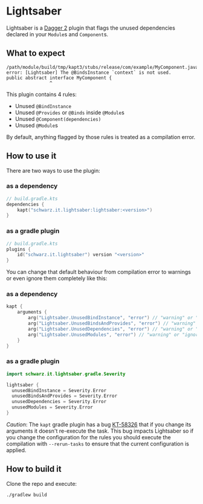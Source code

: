 # Lightsaber

Lightsaber is a [Dagger 2][dagger] plugin that flags the unused dependencies declared in your `Module`s and `Component`s.

## What to expect

```
/path/module/build/tmp/kapt3/stubs/release/com/example/MyComponent.java:6: error: [Lightsaber] The @BindsInstance `context` is not used.
public abstract interface MyComponent {
                ^
```

This plugin contains 4 rules:
- Unused `@BindInstance`
- Unused `@Provides` or `@Binds` inside `@Module`s
- Unused `@Component(dependencies)`
- Unused `@Module`s

By default, anything flagged by those rules is treated as a compilation error.


## How to use it

There are two ways to use the plugin:

### as a dependency
```kotlin
// build.gradle.kts
dependencies {
    kapt("schwarz.it.lightsaber:lightsaber:<version>")
}
```

### as a gradle plugin
```kotlin
// build.gradle.kts
plugins {
    id("schwarz.it.lightsaber") version "<version>"
}
```

You can change that default behaviour from compilation error to warnings or even ignore them completely like this:

### as a dependency
```kotlin
kapt {
    arguments {
        arg("Lightsaber.UnusedBindInstance", "error") // "warning" or "ignore"
        arg("Lightsaber.UnusedBindsAndProvides", "error") // "warning" or "ignore"
        arg("Lightsaber.UnusedDependencies", "error") // "warning" or "ignore"
        arg("Lightsaber.UnusedModules", "error") // "warning" or "ignore"
    }
}
```

### as a gradle plugin
```kotlin
import schwarz.it.lightsaber.gradle.Severity

lightsaber {
  unusedBindInstance = Severity.Error
  unusedBindsAndProvides = Severity.Error
  unusedDependencies = Severity.Error
  unusedModules = Severity.Error
}
```

*Caution*: The `kapt` gradle plugin has a bug [KT-58326] that if you change its arguments it doesn't re-execute the task. This bug impacts Lightsaber so if you change the configuration for the rules you should execute the compilation with `--rerun-tasks` to ensure that the current configuration is applied.

## How to build it

Clone the repo and execute:

```bash
./gradlew build
```

  [dagger]: https://dagger.dev/
  [KT-58326]: https://youtrack.jetbrains.com/issue/KT-58326
